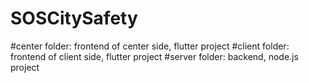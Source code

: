﻿# SOSCitySafety
#center folder: frontend of center side, flutter project
#client folder: frontend of client side, flutter project
#server folder: backend, node.js project
